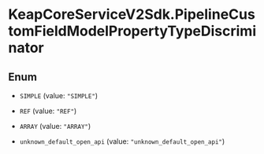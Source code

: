 # KeapCoreServiceV2Sdk.PipelineCustomFieldModelPropertyTypeDiscriminator

## Enum


* `SIMPLE` (value: `"SIMPLE"`)

* `REF` (value: `"REF"`)

* `ARRAY` (value: `"ARRAY"`)

* `unknown_default_open_api` (value: `"unknown_default_open_api"`)


